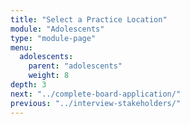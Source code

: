 ```yaml
---
title: "Select a Practice Location"
module: "Adolescents"
type: "module-page"
menu:
  adolescents:
    parent: "adolescents"
    weight: 8
depth: 3
next: "../complete-board-application/"
previous: "../interview-stakeholders/"
---
```

